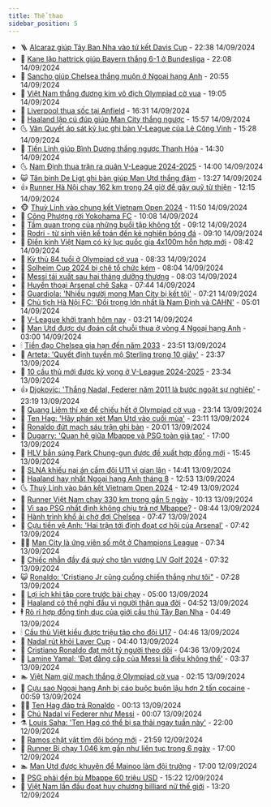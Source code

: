 ```yaml
---
title: Thể thao
sidebar_position: 5
---
```


<!-- vnexpress-the-thao:START -->
- 🪜 [Alcaraz giúp Tây Ban Nha vào tứ kết Davis Cup](https://vnexpress.net/alcaraz-giup-tay-ban-nha-vao-tu-ket-davis-cup-4792982.html) - 22:38 14/09/2024
- 🦩 [Kane lập hattrick giúp Bayern thắng 6-1 ở Bundesliga](https://vnexpress.net/kane-lap-hattrick-giup-bayern-thang-6-1-o-bundesliga-4792980.html) - 22:08 14/09/2024
- 🧰 [Sancho giúp Chelsea thắng muộn ở Ngoại hạng Anh](https://vnexpress.net/sancho-giup-chelsea-thang-muon-o-ngoai-hang-anh-4792973.html) - 20:55 14/09/2024
- 🤗 [Việt Nam thắng đương kim vô địch Olympiad cờ vua](https://vnexpress.net/viet-nam-thang-duong-kim-vo-dich-olympiad-co-vua-4792966.html) - 19:05 14/09/2024
- 🥳 [Liverpool thua sốc tại Anfield](https://vnexpress.net/liverpool-thua-soc-tai-anfield-4792961.html) - 16:31 14/09/2024
- 🦣 [Haaland lập cú đúp giúp Man City thắng ngược](https://vnexpress.net/haaland-lap-cu-dup-giup-man-city-thang-nguoc-4792951.html) - 15:57 14/09/2024
- 🌜 [Văn Quyết áp sát kỷ lục ghi bàn V-League của Lê Công Vinh](https://vnexpress.net/van-quyet-ap-sat-ky-luc-ghi-ban-v-league-cua-le-cong-vinh-4792953.html) - 15:28 14/09/2024
- 🫶 [Tiến Linh giúp Bình Dương thắng ngược Thanh Hóa](https://vnexpress.net/tien-linh-giup-binh-duong-thang-nguoc-thanh-hoa-4792939.html) - 14:30 14/09/2024
- 🌜 [Nam Định thua trận ra quân V-League 2024-2025](https://vnexpress.net/nam-dinh-thua-tran-ra-quan-v-league-2024-2025-4792935.html) - 14:00 14/09/2024
- 😺 [Tân binh De Ligt ghi bàn giúp Man Utd thắng đậm](https://vnexpress.net/tan-binh-de-ligt-ghi-ban-giup-man-utd-thang-dam-4792930.html) - 13:27 14/09/2024
- 👍 [Runner Hà Nội chạy 162 km trong 24 giờ để gây quỹ từ thiện](https://vnexpress.net/runner-ha-noi-chay-162-km-trong-24-gio-de-gay-quy-tu-thien-4792926.html) - 12:15 14/09/2024
- 🐵 [Thuỳ Linh vào chung kết Vietnam Open 2024](https://vnexpress.net/thuy-linh-vao-chung-ket-vietnam-open-2024-4792914.html) - 11:50 14/09/2024
- 💫 [Công Phượng rời Yokohama FC](https://vnexpress.net/cong-phuong-roi-yokohama-fc-4792905.html) - 10:08 14/09/2024
- 🦆 [Tầm quan trọng của những buổi tập không tốt](https://vnexpress.net/tam-quan-trong-cua-nhung-buoi-tap-khong-tot-4792463.html) - 09:12 14/09/2024
- 🙉 [Rodri - từ sinh viên kế toán đến kẻ nghiện bóng đá](https://vnexpress.net/rodri-tu-sinh-vien-ke-toan-den-ke-nghien-bong-da-4790345.html) - 09:10 14/09/2024
- 📝 [Điền kinh Việt Nam có kỷ lục quốc gia 4x100m hỗn hợp mới](https://vnexpress.net/dien-kinh-viet-nam-co-ky-luc-quoc-gia-4x100m-hon-hop-moi-4792887.html) - 08:42 14/09/2024
- 💯 [Kỳ thủ 84 tuổi ở Olympiad cờ vua](https://vnexpress.net/ky-thu-84-tuoi-o-olympiad-co-vua-4792859.html) - 08:33 14/09/2024
- 🌈 [Solheim Cup 2024 bị chê tổ chức kém](https://vnexpress.net/solheim-cup-2024-bi-che-to-chuc-kem-4792886.html) - 08:04 14/09/2024
- 🦩 [Messi tái xuất sau hai tháng dưỡng thương](https://vnexpress.net/messi-tai-xuat-sau-hai-thang-duong-thuong-4792881.html) - 08:03 14/09/2024
- 🐲 [Huyền thoại Arsenal chê Saka](https://vnexpress.net/huyen-thoai-arsenal-che-saka-4792882.html) - 07:44 14/09/2024
- 🌁 [Guardiola: &#39;Nhiều người mong Man City bị kết tội&#39;](https://vnexpress.net/guardiola-nhieu-nguoi-mong-man-city-bi-ket-toi-4792876.html) - 07:21 14/09/2024
- 💯 [Chủ tịch Hà Nội FC: &#39;Đối trọng lớn nhất là Nam Định và CAHN&#39;](https://vnexpress.net/chu-tich-ha-noi-fc-doi-trong-lon-nhat-la-nam-dinh-va-cahn-4792722.html) - 05:01 14/09/2024
- 🌝 [V-League khởi tranh hôm nay](https://vnexpress.net/v-league-khoi-tranh-hom-nay-4792800.html) - 03:21 14/09/2024
- 🤖 [Man Utd được dự đoán cắt chuỗi thua ở vòng 4 Ngoại hạng Anh](https://vnexpress.net/man-utd-duoc-du-doan-cat-chuoi-thua-o-vong-4-ngoai-hang-anh-4792785.html) - 03:00 14/09/2024
- 🕯 [Tiền đạo Chelsea gia hạn đến năm 2033](https://vnexpress.net/tien-dao-chelsea-gia-han-den-nam-2033-4791566.html) - 23:51 13/09/2024
- 🧰 [Arteta: &#39;Quyết định tuyển mộ Sterling trong 10 giây&#39;](https://vnexpress.net/arteta-quyet-dinh-tuyen-mo-sterling-trong-10-giay-4792732.html) - 23:37 13/09/2024
- 🥳 [10 cầu thủ mới được kỳ vọng ở V-League 2024-2025](https://vnexpress.net/10-cau-thu-moi-duoc-ky-vong-o-v-league-2024-2025-4792726.html) - 23:34 13/09/2024
- 👍 [Djokovic: &#39;Thắng Nadal, Federer năm 2011 là bước ngoặt sự nghiệp&#39;](https://vnexpress.net/djokovic-thang-nadal-federer-nam-2011-la-buoc-ngoat-su-nghiep-4792724.html) - 23:19 13/09/2024
- 💪 [Quang Liêm thí xe để chiếu hết ở Olympiad cờ vua](https://vnexpress.net/quang-liem-thi-xe-de-chieu-het-o-olympiad-co-vua-4792721.html) - 23:14 13/09/2024
- 👹 [Ten Hag: &#39;Hãy phán xét Man Utd vào cuối mùa&#39;](https://vnexpress.net/ten-hag-hay-phan-xet-man-utd-vao-cuoi-mua-4792730.html) - 23:11 13/09/2024
- 🧰 [Ronaldo đứt mạch sáu trận ghi bàn](https://vnexpress.net/ronaldo-dut-mach-sau-tran-ghi-ban-4792723.html) - 20:01 13/09/2024
- 🚀 [Dugarry: &#39;Quan hệ giữa Mbappe và PSG toàn giả tạo&#39;](https://vnexpress.net/dugarry-quan-he-giua-mbappe-va-psg-toan-gia-tao-4792705.html) - 17:00 13/09/2024
- 🎃 [HLV bắn súng Park Chung-gun được đề xuất hợp đồng mới](https://vnexpress.net/hlv-ban-sung-park-chung-gun-duoc-de-xuat-hop-dong-moi-4792711.html) - 15:45 13/09/2024
- 🧰 [SLNA khiếu nại án cấm đội U11 vì gian lận](https://vnexpress.net/slna-khieu-nai-an-cam-doi-u11-vi-gian-lan-4792700.html) - 14:41 13/09/2024
- 👀 [Haaland hay nhất Ngoại hạng Anh tháng 8](https://vnexpress.net/haaland-hay-nhat-ngoai-hang-anh-thang-8-4792696.html) - 12:53 13/09/2024
- 🌜 [Thuỳ Linh vào bán kết Vietnam Open 2024](https://vnexpress.net/thuy-linh-vao-ban-ket-vietnam-open-2024-4792688.html) - 12:49 13/09/2024
- 🫶 [Runner Việt Nam chạy 330 km trong gần 5 ngày](https://vnexpress.net/runner-viet-nam-chay-330-km-trong-gan-5-ngay-4792652.html) - 10:13 13/09/2024
- 🦄 [Vì sao PSG nhất định không chịu trả nợ Mbappe?](https://vnexpress.net/vi-sao-psg-nhat-dinh-khong-chiu-tra-no-mbappe-4792430.html) - 08:44 13/09/2024
- 🥳 [Hành trình khổ ải chờ đợi Chelsea](https://vnexpress.net/hanh-trinh-kho-ai-cho-doi-chelsea-4792524.html) - 07:47 13/09/2024
- 🐲 [Cựu tiền vệ Anh: &#39;Hai trận tới định đoạt cơ hội của Arsenal&#39;](https://vnexpress.net/cuu-tien-ve-anh-hai-tran-toi-dinh-doat-co-hoi-cua-arsenal-4792435.html) - 07:42 13/09/2024
- 🧑‍🏫 [Man City là ứng viên số một ở Champions League](https://vnexpress.net/man-city-la-ung-vien-so-mot-o-champions-league-4792424.html) - 07:34 13/09/2024
- 🤔 [Chiếc nhẫn đầy đá quý cho tân vương LIV Golf 2024](https://vnexpress.net/chiec-nhan-day-da-quy-cho-tan-vuong-liv-golf-2024-4792569.html) - 07:32 13/09/2024
- 😺 [Ronaldo: &#39;Cristiano Jr cũng cuồng chiến thắng như tôi&quot;](https://vnexpress.net/ronaldo-cristiano-jr-cung-cuong-chien-thang-nhu-toi-4792333.html) - 07:28 13/09/2024
- 💪 [Lợi ích khi tập core trước bài chạy](https://vnexpress.net/loi-ich-khi-tap-core-truoc-bai-chay-4791645.html) - 05:00 13/09/2024
- 💼 [Haaland có thể nghỉ đấu vì người thân qua đời](https://vnexpress.net/haaland-co-the-nghi-dau-vi-nguoi-than-qua-doi-4792334.html) - 04:52 13/09/2024
- 🕴 [Rò rỉ hợp đồng tình dục của giới cầu thủ Tây Ban Nha](https://vnexpress.net/ro-ri-hop-dong-tinh-duc-cua-gioi-cau-thu-tay-ban-nha-4792342.html) - 04:49 13/09/2024
- 🕯 [Cầu thủ Việt kiều được triệu tập cho đội U17](https://vnexpress.net/cau-thu-viet-kieu-duoc-trieu-tap-cho-doi-u17-4792488.html) - 04:46 13/09/2024
- 📝 [Nadal rút khỏi Laver Cup](https://vnexpress.net/nadal-rut-khoi-laver-cup-4792465.html) - 04:40 13/09/2024
- 🧐 [Cristiano Ronaldo đạt một tỷ người theo dõi](https://vnexpress.net/cristiano-ronaldo-dat-mot-ty-nguoi-theo-doi-4792473.html) - 04:36 13/09/2024
- 🙉 [Lamine Yamal: &#39;Đạt đẳng cấp của Messi là điều không thể&#39;](https://vnexpress.net/lamine-yamal-dat-dang-cap-cua-messi-la-dieu-khong-the-4792428.html) - 03:37 13/09/2024
- 🏊 [Việt Nam giữ mạch thắng ở Olympiad cờ vua](https://vnexpress.net/viet-nam-giu-mach-thang-o-olympiad-co-vua-4792364.html) - 02:15 13/09/2024
- 🌊 [Cựu sao Ngoại hạng Anh bị cáo buộc buôn lậu hơn 2 tấn cocaine](https://vnexpress.net/cuu-sao-ngoai-hang-anh-bi-cao-buoc-buon-lau-hon-2-tan-cocaine-4792350.html) - 00:59 13/09/2024
- 👨‍🏫 [Ten Hag đáp trả Ronaldo](https://vnexpress.net/ten-hag-dap-tra-ronaldo-4792318.html) - 00:13 13/09/2024
- 🥷 [Chú Nadal ví Federer như Messi](https://vnexpress.net/chu-nadal-vi-federer-nhu-messi-4792322.html) - 00:07 13/09/2024
- ⚗️ [Louis Saha: &#39;Ten Hag có thể bị sa thải ngay tuần này&#39;](https://vnexpress.net/louis-saha-ten-hag-co-the-bi-sa-thai-ngay-tuan-nay-4792314.html) - 22:00 12/09/2024
- 🌮 [Ramos chật vật tìm đội bóng mới](https://vnexpress.net/ramos-chat-vat-tim-doi-bong-moi-4792267.html) - 21:59 12/09/2024
- 🤩 [Runner Bỉ chạy 1.046 km gần như liên tục trong 6 ngày](https://vnexpress.net/runner-bi-chay-1-046-km-gan-nhu-lien-tuc-trong-6-ngay-4792274.html) - 17:00 12/09/2024
- 🏊 [Man Utd được khuyên để Mainoo làm đội trưởng](https://vnexpress.net/man-utd-duoc-khuyen-de-mainoo-lam-doi-truong-4792311.html) - 17:00 12/09/2024
- 🐎 [PSG phải đền bù Mbappe 60 triệu USD](https://vnexpress.net/psg-phai-den-bu-mbappe-60-trieu-usd-4792310.html) - 15:22 12/09/2024
- 💫 [Việt Nam lần đầu đoạt huy chương billiard nữ thế giới](https://vnexpress.net/viet-nam-lan-dau-doat-huy-chuong-billiard-nu-the-gioi-4792298.html) - 13:20 12/09/2024<!-- vnexpress-the-thao:END -->
